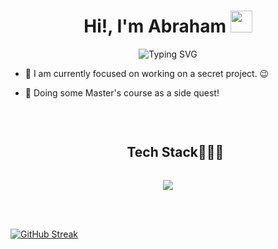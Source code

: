 
<h1 align="center">Hi!,  I'm Abraham <img src=
"https://media.giphy.com/media/hvRJCLFzcasrR4ia7z/giphy.gif" width="35"></h1>


<div align="center" style="border: px solid #000000;>

[![Typing SVG](https://readme-typing-svg.herokuapp.com?font=Robot-Bold&size=30&color=&center=true&vCenter=true&width=900&height=110&lines=Computer+Science+Graduate;ML+Enthusiast;Web+Designer;web+developer)](https://git.io/typing-svg)
</div>

  
-  🔭 I am currently focused on working on a secret project. 😉

- 💬 Doing some Master's course as a side quest!


<br>



<div id="user-content-toc">
  <ul align="center">
    <summary><h2 style="display: inline-block">Tech Stack👨🏻‍💻</h2></summary>
  </ul>
</div>
<!--tech stack icons-->
<p align="center">
  <a href="https://skillicons.dev">
    <img src="https://skillicons.dev/icons?i=cpp,java,js,html,css,express,figma,firebase,mongodb,mysql,nodejs,postman,py,react,tailwind,ts,&perline=14" />
  </a>
</p>


<br><br>



<!--tech stack icons
<p align="center">
  <a href="https://git.io/streak-stats">
    <img src="https://streak-stats.demolab.com/?user=abrahamwari" alt="GitHub Streak"/>
  </a>
</p>
-->

[![GitHub Streak](https://streak-stats.demolab.com?user=abrahamwari&theme=nord&card_width=498)](https://git.io/streak-stats)
